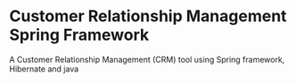 # Customer Relationship Management Spring Framework
A Customer Relationship Management (CRM) tool using Spring framework, Hibernate and java
